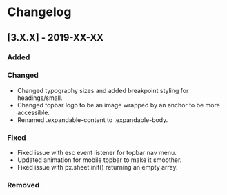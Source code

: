 # Changelog

## [3.X.X] - 2019-XX-XX

### Added

### Changed

- Changed typography sizes and added breakpoint styling for headings/small.
- Changed topbar logo to be an image wrapped by an anchor to be more accessible.
- Renamed .expandable-content to .expandable-body.

### Fixed

- Fixed issue with esc event listener for topbar nav menu.
- Updated animation for mobile topbar to make it smoother.
- Fixed issue with px.sheet.init() returning an empty array.

### Removed
